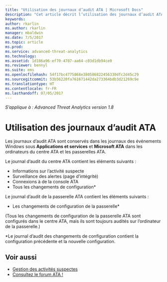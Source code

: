 ```yaml
---
title: "Utilisation des journaux d’audit ATA | Microsoft Docs"
description: "Cet article décrit l’utilisation des journaux d’audit ATA dans le journal des événements Windows."
keywords: 
author: rkarlin
ms.author: rkarlin
manager: mbaldwin
ms.date: 7/5/2017
ms.topic: article
ms.prod: 
ms.service: advanced-threat-analytics
ms.technology: 
ms.assetid: 1d186a96-ef70-4787-aa64-c03d1db94ce0
ms.reviewer: bennyl
ms.suite: ems
ms.openlocfilehash: 54f17bc4775868e380586822456330dfc2d45c29
ms.sourcegitcommit: 53b56220fa761671442da273364bdb3d21269c9e
ms.translationtype: HT
ms.contentlocale: fr-FR
ms.lasthandoff: 07/05/2017
---
```

*S’applique à : Advanced Threat Analytics version 1.8*

# Utilisation des journaux d’audit ATA
<a id="working-with-ata-audit-logs" class="xliff"></a>

Les journaux d’audit ATA sont conservés dans les journaux des événements Windows sous **Applications et services** et **Microsoft ATA** dans les ordinateurs du centre ATA et les passerelles ATA.

Le journal d’audit du centre ATA contient les éléments suivants :
-   Informations sur l’activité suspecte
-   Surveillance des alertes (page d’intégrité)
-   Connexions à de la console ATA
-   Tous les changements de configuration*

Le journal d’audit de la passerelle ATA contient les éléments suivants :
-   Les changements de configuration de la passerelle* 

(Tous les changements de configuration de la passerelle ATA sont configurés dans le centre ATA, mais ils sont toujours audités sur l’ordinateur de la passerelle.)

*Le journal d’audit des changements de configuration contient la configuration précédente et la nouvelle configuration.


## Voir aussi
<a id="see-also" class="xliff"></a>
- [Gestion des activités suspectes](working-with-suspicious-activities.md)
- [Consultez le forum ATA !](https://social.technet.microsoft.com/Forums/security/home?forum=mata)
